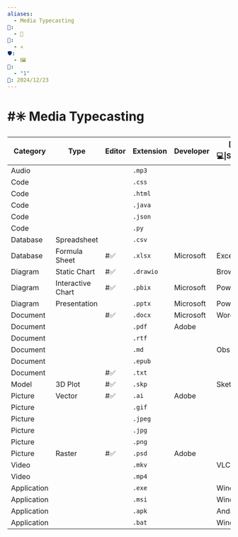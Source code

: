 ```yaml
---
aliases:
  - Media Typecasting
📁:
  - 🔢
🔢:
  - ✳️
🛡️:
  - 🖼️
🔀:
  - "1"
📅: 2024/12/23
---
```

# #✳️ Media Typecasting

| Category    | Type              | Editor | Extension | Developer | [[📁/💻/💻\|Software]] |
| ----------- | ----------------- | ------ | --------- | --------- | ---------------------- |
| Audio       |                   |        | `.mp3`    |           |                        |
| Code        |                   |        | `.css`    |           |                        |
| Code        |                   |        | `.html`   |           |                        |
| Code        |                   |        | `.java`   |           |                        |
| Code        |                   |        | `.json`   |           |                        |
| Code        |                   |        | `.py`     |           |                        |
| Database    | Spreadsheet       |        | `.csv`    |           |                        |
| Database    | Formula Sheet     | #✅     | `.xlsx`   | Microsoft | Excel<br>              |
| Diagram     | Static Chart      | #✅     | `.drawio` |           | Browser                |
| Diagram     | Interactive Chart | #✅     | `.pbix`   | Microsoft | PowerBI                |
| Diagram     | Presentation      |        | `.pptx`   | Microsoft | Powerpoint             |
| Document    |                   | #✅     | `.docx`   | Microsoft | Word                   |
| Document    |                   |        | `.pdf`    | Adobe     |                        |
| Document    |                   |        | `.rtf`    |           |                        |
| Document    |                   |        | `.md`     |           | Obsidian               |
| Document    |                   |        | `.epub`   |           |                        |
| Document    |                   | #✅     | `.txt`    |           |                        |
| Model       | 3D Plot           | #✅     | `.skp`    |           | SketchUp               |
| Picture     | Vector            | #✅     | `.ai`     | Adobe     |                        |
| Picture     |                   |        | `.gif`    |           |                        |
| Picture     |                   |        | `.jpeg`   |           |                        |
| Picture     |                   |        | `.jpg`    |           |                        |
| Picture     |                   |        | `.png`    |           |                        |
| Picture     | Raster            | #✅     | `.psd`    | Adobe     |                        |
| Video       |                   |        | `.mkv`    |           | VLC                    |
| Video       |                   |        | `.mp4`    |           |                        |
| Application |                   |        | `.exe`    |           | Windows                |
| Application |                   |        | `.msi`    |           | Windows                |
| Application |                   |        | `.apk`    |           | Android                |
| Application |                   |        | `.bat`    |           | Windows                |

